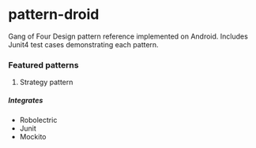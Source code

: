 # pattern-droid
Gang of Four Design pattern reference implemented on Android. Includes Junit4 test cases demonstrating each pattern.

### Featured patterns
1. Strategy pattern

##### Integrates
* Robolectric
* Junit
* Mockito
